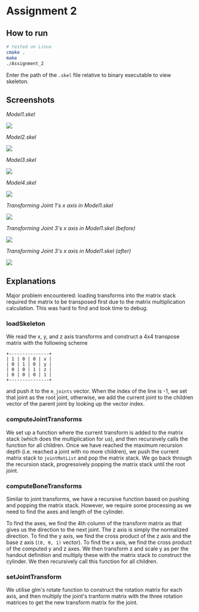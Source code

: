 # Assignment 2

## How to run

```bash
# tested on Linux
cmake .
make
./Assignment_2
```

Enter the path of the `.skel` file relative to binary executable to view skeleton.

## Screenshots

_Model1.skel_

![](./screenshots/Model1.png)

_Model2.skel_

![](./screenshots/Model2.png)

_Model3.skel_

![](./screenshots/Model3.png)

_Model4.skel_

![](./screenshots/Model4.png)

_Transforming Joint 1's x axis in Model1.skel_

![](./screenshots/Joint1.png)

_Transforming Joint 3's x axis in Model1.skel (before)_

![](./screenshots/Joint3Before.png)

_Transforming Joint 3's x axis in Model1.skel (after)_

![](./screenshots/Joint3After.png)

## Explanations

Major problem encountered: loading transforms into the matrix stack required the matrix to be transposed first due to the matrix multiplication calculation. This was hard to find and took time to debug.

### loadSkeleton

We read the x, y, and z axis transforms and construct a 4x4 transpose matrix with the following scheme

```
+---------------+
| 1 | 0 | 0 | x |
| 0 | 1 | 0 | y |
| 0 | 0 | 1 | z |
| 0 | 0 | 0 | 1 |
+---------------+
```

and push it to the `m_joints` vector. When the index of the line is -1, we set that joint as the root joint, otherwise, we add the current joint to the children vector of the parent joint by looking up the vector index.

### computeJointTransforms

We set up a function where the current transform is added to the matrix stack (which does the multiplication for us), and then recursively calls the function for all children. Once we have reached the maximum recursion depth (i.e. reached a joint with no more children), we push the current matrix stack to `jointMatList` and pop the matrix stack. We go back through the recursion stack, progressively popping the matrix stack until the root joint.

### computeBoneTransforms

Similar to joint transforms, we have a recursive function based on pushing and popping the matrix stack. However, we require some processing as we need to find the axes and length of the cylinder.

To find the axes, we find the 4th column of the transform matrix as that gives us the direction to the next joint. The z axis is simply the normalized direction. To find the y axis, we find the cross product of the z axis and the base z axis (`(0, 0, 1)` vector). To find the x axis, we find the cross product of the computed y and z axes. We then transform z and scale y as per the handout definition and multiply these with the matrix stack to construct the cylinder. We then recursively call this function for all children.

### setJointTransform

We utilise glm's rotate function to construct the rotation matrix for each axis, and then multiply the joint's tranform matrix with the three rotation matrices to get the new transform matrix for the joint.
